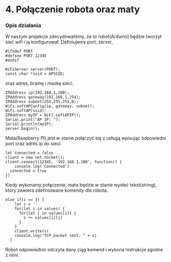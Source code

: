 # 4. **Połączenie robota oraz maty**

### **Opis działania**

W naszym projekcie zdecydowaliśmy, że to robot(Arduino) będzie tworzył sieć wifi i ją konfigurował. Definiujemy port, server,
```
#ifndef PORT 
#define PORT 12345
#endif

WiFiServer server(PORT); 
const char *ssid = APSSID;
```
oraz adres, bramę i maskę sieci.
```
IPAddress ip(192,168,1,200);
IPAddress gateway(192,168,1,254);
IPAddress subnet(255,255,255,0);
WiFi.softAPConfig(ip, gateway, subnet);
WiFi.softAP(ssid);
IPAddress myIP = WiFi.softAPIP(); 
Serial.print("AP IP: ");
Serial.println(myIP);
server.begin();
```
Mata(Raspberry PI) jest w stanie połączyć się z usługą wpisując odpowiedni port oraz adres ip do sieci. 
```
let connected = false
client = new net.Socket();
client.connect(12345, '192.168.1.200', function() {
    console.log('Connected')
  connected = true
})
```
Kiedy wykonamy połączenie, mata będzie w stanie wysłać tekst(string), który zawiera zdefiniowane komendy dla robota. 
```
else if(i == 1) {
    let s = ''
    for(let i in values) {
      for(let j in values[i]) {
        s += values[i][j]
      }
    }
    client.write(s)
    console.log("TCP packet sent: " + s)
  }
```
Robot odpowiednio odczyta dany ciąg komend i wykona instrukcje zgodne z nimi.


